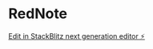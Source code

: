 # RedNote

[Edit in StackBlitz next generation editor ⚡️](https://stackblitz.com/~/github.com/QuietTraveler/RedNote)